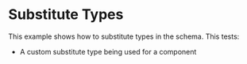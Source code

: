 # Substitute Types
This example shows how to substitute types in the schema. This tests:
- A custom substitute type being used for a component
